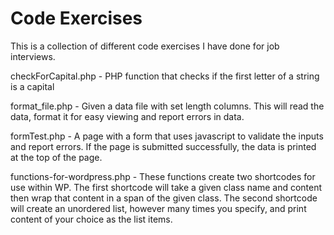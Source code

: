 # Code Exercises
This is a collection of different code exercises I have done for job interviews.

checkForCapital.php - PHP function that checks if the first letter of a string is a capital

format_file.php - Given a data file with set length columns. This will read the data, format it for easy viewing and report errors in data.

formTest.php - A page with a form that uses javascript to validate the inputs and report errors. If the page is submitted successfully, the data is printed at the top of the page.

functions-for-wordpress.php - These functions create two shortcodes for use within WP. The first shortcode will take a given class name and content then wrap that content in a span of the given class. The second shortcode will create an unordered list, however many times you specify, and print content of your choice as the list items.

